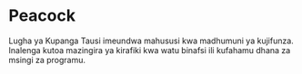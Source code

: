 # Peacock
Lugha ya Kupanga Tausi imeundwa mahususi kwa madhumuni ya kujifunza. Inalenga kutoa mazingira ya kirafiki kwa watu binafsi ili kufahamu dhana za msingi za programu.
